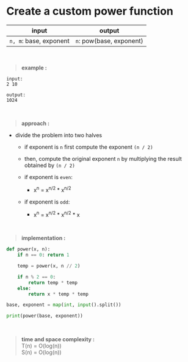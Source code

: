 # Create a custom power function 

| input | output |
| --- | --- |
| `n, m`: base, exponent | `n`: pow(base, exponent) |

<br>

> **example :**

```
input:
2 10

output:
1024
```

<br>

> **approach :**

* divide the problem into two halves
    
    * if exponent is `n` first compute the exponent `(n / 2)`
    
    * then, compute the original exponent `n` by multiplying the result obtained by `(n / 2)`
    
    * if exponent is `even`:
        * x<sup>n</sup> = x<sup>n/2</sup> * x<sup>n/2</sup>

    * if exponent is `odd`:
        * x<sup>n</sup> = x<sup>n/2</sup> * x<sup>n/2</sup> * x

<br>

> **implementation :**

```python
def power(x, n):
    if n == 0: return 1

    temp = power(x, n // 2)

    if n % 2 == 0:
        return temp * temp
    else:
        return x * temp * temp

base, exponent = map(int, input().split())

print(power(base, exponent))
```

<br>

> **time and space complexity :**
<br>T(n) = O(log(n))
<br>S(n) = O(log(n))